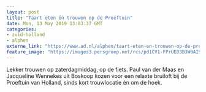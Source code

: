 ```yaml
---
layout: post
title: "Taart eten én trouwen op de Proeftuin"
date: Mon, 13 May 2019 13:03:37 GMT
categories: 
- zuid-holland 
- alphen 
externe_link: "https://www.ad.nl/alphen/taart-eten-en-trouwen-op-de-proeftuin~aaa49cfd/"
feature_image: "https://images3.persgroep.net/rcs/pd1CV1-FPrUED3B3W0AISXfrBSs/diocontent/148002601/_fitwidth/400/?appId=21791a8992982cd8da851550a453bd7f&quality=0.7"
---
```


Lekker trouwen op zaterdagmiddag, op de fiets. Paul van der Maas en Jacqueline Wennekes uit Boskoop kozen voor een relaxte bruiloft bij de Proeftuin van Holland, sinds kort trouwlocatie én om de hoek.
